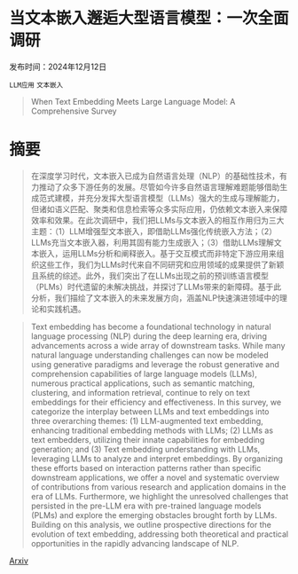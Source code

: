 # 当文本嵌入邂逅大型语言模型：一次全面调研

发布时间：2024年12月12日

`LLM应用` `文本嵌入`

> When Text Embedding Meets Large Language Model: A Comprehensive Survey

# 摘要

> 在深度学习时代，文本嵌入已成为自然语言处理（NLP）的基础性技术，有力推动了众多下游任务的发展。尽管如今许多自然语言理解难题能够借助生成范式建模，并充分发挥大型语言模型（LLMs）强大的生成与理解能力，但诸如语义匹配、聚类和信息检索等众多实际应用，仍依赖文本嵌入来保障效率和效果。在此次调研中，我们把LLMs与文本嵌入的相互作用归为三大主题：（1）LLM增强型文本嵌入，即借助LLMs强化传统嵌入方法；（2）LLMs充当文本嵌入器，利用其固有能力生成嵌入；（3）借助LLMs理解文本嵌入，运用LLMs分析和阐释嵌入。基于交互模式而非特定下游应用来组织这些工作，我们为LLMs时代来自不同研究和应用领域的成果提供了新颖且系统的综述。此外，我们突出了在LLMs出现之前的预训练语言模型（PLMs）时代遗留的未解决挑战，并探讨了LLMs带来的新障碍。基于此分析，我们描绘了文本嵌入的未来发展方向，涵盖NLP快速演进领域中的理论和实践机遇。

> Text embedding has become a foundational technology in natural language processing (NLP) during the deep learning era, driving advancements across a wide array of downstream tasks. While many natural language understanding challenges can now be modeled using generative paradigms and leverage the robust generative and comprehension capabilities of large language models (LLMs), numerous practical applications, such as semantic matching, clustering, and information retrieval, continue to rely on text embeddings for their efficiency and effectiveness. In this survey, we categorize the interplay between LLMs and text embeddings into three overarching themes: (1) LLM-augmented text embedding, enhancing traditional embedding methods with LLMs; (2) LLMs as text embedders, utilizing their innate capabilities for embedding generation; and (3) Text embedding understanding with LLMs, leveraging LLMs to analyze and interpret embeddings. By organizing these efforts based on interaction patterns rather than specific downstream applications, we offer a novel and systematic overview of contributions from various research and application domains in the era of LLMs. Furthermore, we highlight the unresolved challenges that persisted in the pre-LLM era with pre-trained language models (PLMs) and explore the emerging obstacles brought forth by LLMs. Building on this analysis, we outline prospective directions for the evolution of text embedding, addressing both theoretical and practical opportunities in the rapidly advancing landscape of NLP.

[Arxiv](https://arxiv.org/abs/2412.09165)